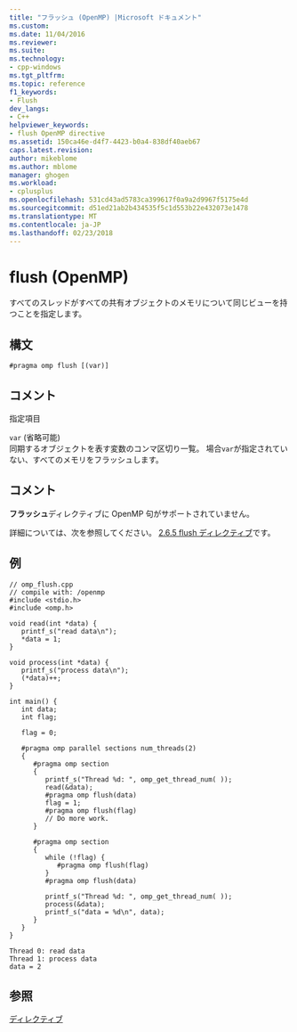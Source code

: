 ```yaml
---
title: "フラッシュ (OpenMP) |Microsoft ドキュメント"
ms.custom: 
ms.date: 11/04/2016
ms.reviewer: 
ms.suite: 
ms.technology:
- cpp-windows
ms.tgt_pltfrm: 
ms.topic: reference
f1_keywords:
- Flush
dev_langs:
- C++
helpviewer_keywords:
- flush OpenMP directive
ms.assetid: 150ca46e-d4f7-4423-b0a4-838df40aeb67
caps.latest.revision: 
author: mikeblome
ms.author: mblome
manager: ghogen
ms.workload:
- cplusplus
ms.openlocfilehash: 531cd43ad5783ca399617f0a9a2d9967f5175e4d
ms.sourcegitcommit: d51ed21ab2b434535f5c1d553b22e432073e1478
ms.translationtype: MT
ms.contentlocale: ja-JP
ms.lasthandoff: 02/23/2018
---
```

# <a name="flush-openmp"></a>flush (OpenMP)
すべてのスレッドがすべての共有オブジェクトのメモリについて同じビューを持つことを指定します。  
  
## <a name="syntax"></a>構文  
  
```  
#pragma omp flush [(var)]  
```  
  
## <a name="remarks"></a>コメント  
 指定項目  
  
 `var` (省略可能)  
 同期するオブジェクトを表す変数のコンマ区切り一覧。 場合`var`が指定されていない、すべてのメモリをフラッシュします。  
  
## <a name="remarks"></a>コメント  
 **フラッシュ**ディレクティブに OpenMP 句がサポートされていません。  
  
 詳細については、次を参照してください。 [2.6.5 flush ディレクティブ](../../../parallel/openmp/2-6-5-flush-directive.md)です。  
  
## <a name="example"></a>例  
  
```  
// omp_flush.cpp  
// compile with: /openmp   
#include <stdio.h>  
#include <omp.h>  
  
void read(int *data) {  
   printf_s("read data\n");  
   *data = 1;  
}  
  
void process(int *data) {  
   printf_s("process data\n");  
   (*data)++;  
}  
  
int main() {  
   int data;  
   int flag;  
  
   flag = 0;  
  
   #pragma omp parallel sections num_threads(2)  
   {  
      #pragma omp section  
      {  
         printf_s("Thread %d: ", omp_get_thread_num( ));  
         read(&data);  
         #pragma omp flush(data)  
         flag = 1;  
         #pragma omp flush(flag)  
         // Do more work.  
      }  
  
      #pragma omp section   
      {  
         while (!flag) {  
            #pragma omp flush(flag)  
         }  
         #pragma omp flush(data)  
  
         printf_s("Thread %d: ", omp_get_thread_num( ));  
         process(&data);  
         printf_s("data = %d\n", data);  
      }  
   }  
}  
```  
  
```Output  
Thread 0: read data  
Thread 1: process data  
data = 2  
```  
  
## <a name="see-also"></a>参照  
 [ディレクティブ](../../../parallel/openmp/reference/openmp-directives.md)